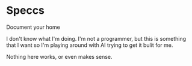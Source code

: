 # Speccs
Document your home

I don't know what I'm doing.  I'm not a programmer, but this is something that I want so I'm playing around with AI trying to get it bulit for me.

Nothing here works, or even makes sense.

